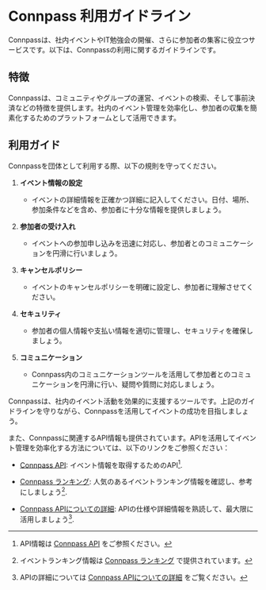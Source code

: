 # Connpass 利用ガイドライン

Connpassは、社内イベントやIT勉強会の開催、さらに参加者の集客に役立つサービスです。以下は、Connpassの利用に関するガイドラインです。

## 特徴
Connpassは、コミュニティやグループの運営、イベントの検索、そして事前決済などの特徴を提供します。社内のイベント管理を効率化し、参加者の収集を簡素化するためのプラットフォームとして活用できます。

## 利用ガイド
Connpassを団体として利用する際、以下の規則を守ってください。

1. **イベント情報の設定**
   - イベントの詳細情報を正確かつ詳細に記入してください。日付、場所、参加条件などを含め、参加者に十分な情報を提供しましょう。

2. **参加者の受け入れ**
   - イベントへの参加申し込みを迅速に対応し、参加者とのコミュニケーションを円滑に行いましょう。

3. **キャンセルポリシー**
   - イベントのキャンセルポリシーを明確に設定し、参加者に理解させてください。

4. **セキュリティ**
   - 参加者の個人情報や支払い情報を適切に管理し、セキュリティを確保しましょう。

5. **コミュニケーション**
   - Connpass内のコミュニケーションツールを活用して参加者とのコミュニケーションを円滑に行い、疑問や質問に対応しましょう。

Connpassは、社内のイベント活動を効果的に支援するツールです。上記のガイドラインを守りながら、Connpassを活用してイベントの成功を目指しましょう。

また、Connpassに関連するAPI情報も提供されています。APIを活用してイベント管理を効率化する方法については、以下のリンクをご参照ください：

- [Connpass API](https://connpass.com/api/v1/event/): イベント情報を取得するためのAPI[^2].

- [Connpass ランキング](https://connpass.com/ranking/): 人気のあるイベントランキング情報を確認し、参考にしましょう[^3].

- [Connpass APIについての詳細](https://connpass.com/about/api/): APIの仕様や詳細情報を熟読して、最大限に活用しましょう[^4].

[^1]: 参考: [Connpassの公式ウェブサイト](https://connpass.com/)
[^2]: API情報は [Connpass API](https://connpass.com/api/v1/event/) をご参照ください。
[^3]: イベントランキング情報は [Connpass ランキング](https://connpass.com/ranking/) で提供されています。
[^4]: APIの詳細については [Connpass APIについての詳細](https://connpass.com/about/api/) をご覧ください。
